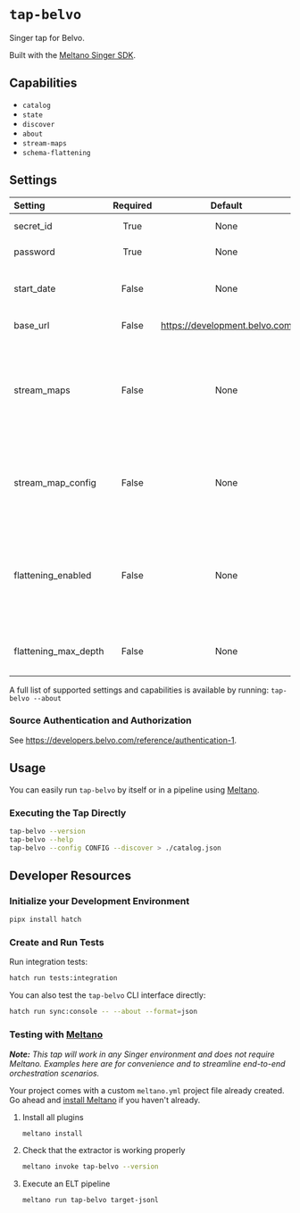 # `tap-belvo`

Singer tap for Belvo.

Built with the [Meltano Singer SDK](https://sdk.meltano.com).

## Capabilities

* `catalog`
* `state`
* `discover`
* `about`
* `stream-maps`
* `schema-flattening`

## Settings

| Setting             | Required | Default | Description |
|:--------------------|:--------:|:-------:|:------------|
| secret_id           | True     | None    | Belvo API secret ID. |
| password            | True     | None    | Belvo API password. |
| start_date          | False    | None    | Earliest datetime to get data from |
| base_url            | False    | https://development.belvo.com | Base URL for the Belvo API |
| stream_maps         | False    | None    | Config object for stream maps capability. For more information check out [Stream Maps](https://sdk.meltano.com/en/latest/stream_maps.html). |
| stream_map_config   | False    | None    | User-defined config values to be used within map expressions. |
| flattening_enabled  | False    | None    | 'True' to enable schema flattening and automatically expand nested properties. |
| flattening_max_depth| False    | None    | The max depth to flatten schemas. |

A full list of supported settings and capabilities is available by running: `tap-belvo --about`

### Source Authentication and Authorization

See https://developers.belvo.com/reference/authentication-1.

## Usage

You can easily run `tap-belvo` by itself or in a pipeline using [Meltano](https://meltano.com/).

### Executing the Tap Directly

```bash
tap-belvo --version
tap-belvo --help
tap-belvo --config CONFIG --discover > ./catalog.json
```

## Developer Resources

### Initialize your Development Environment

```bash
pipx install hatch
```

### Create and Run Tests

Run integration tests:

```bash
hatch run tests:integration
```

You can also test the `tap-belvo` CLI interface directly:

```bash
hatch run sync:console -- --about --format=json
```

### Testing with [Meltano](https://www.meltano.com)

_**Note:** This tap will work in any Singer environment and does not require Meltano.
Examples here are for convenience and to streamline end-to-end orchestration scenarios._

Your project comes with a custom `meltano.yml` project file already created. Go ahead and [install Meltano](https://docs.meltano.com/getting-started/installation/) if you haven't already.

1. Install all plugins

   ```bash
   meltano install
   ```

1. Check that the extractor is working properly

   ```bash
   meltano invoke tap-belvo --version
   ```

1. Execute an ELT pipeline

   ```bash
   meltano run tap-belvo target-jsonl
   ```
